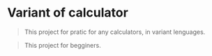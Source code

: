 <h1>Variant of calculator</h1>

> This project for pratic for any calculators, in variant lenguages.

> This project for begginers.
